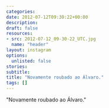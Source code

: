 ```yaml
---
categories:
date: 2012-07-12T09:30:22+00:00
description:
draft: false
resources:
- src: 2012-07-12_09-30-22_UTC.jpg
  name: "header"
layout: instagram
options:
  unlisted: false
stories:
subtitle:
title: "Novamente roubado ao Álvaro."
tags: []
---
```


"Novamente roubado ao Álvaro."
